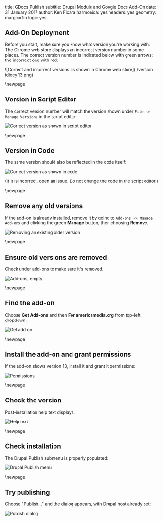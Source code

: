 title: GDocs Publish
subtitle: Drupal Module and Google Docs Add-On
date: 31 January 2017
author: Ken Ficara
harmonica: yes
headers: yes
geometry: margin=1in
logo: yes

## Add-On Deployment

Before you start, make sure you know what version you're working with. The Chrome web store displays an incorrect version number in some places. The correct version number is indicated below with green arrows; the incorrect one with red:

![Correct and incorrect versions as shown in Chrome web store](./version idiocy 13.png)

\newpage

## Version in Script Editor

The correct version number will match the version shown under `File -> Manage Versions` in the script editor:

![Correct version as shown in script editor ](./script-editor-version.png)

\newpage

## Version in Code 

The same version should also be reflected in the code itself:

![Correct version as shown in code](./version-in-code.png)

(If it is incorrect, open an issue. Do not change the code in the script editor.)

\newpage

## Remove any old versions

If the add-on is already installed, remove it by going to `Add-ons -> Manage Add-ons` and clicking the green **Manage** button, then choosing **Remove**. 

![Removing an existing older version](./remove-old-version.png)

\newpage

## Ensure old versions are removed

Check under add-ons to make sure it's removed.

![Add-ons, empty](./old-version-removed.png)

\newpage

## Find the add-on

Choose **Get Add-ons** and then **For americamedia.org** from top-left dropdown:

![Get add on](./store-listing.png)

\newpage

## Install the add-on and grant permissions

If the add-on shows version 13, install it and grant it permissions:

![Permissions](./permissions.png)

\newpage

## Check the version

Post-installation help text displays. 

![Help text](./post-install-help.png)

\newpage

## Check installation

The Drupal Publish submenu is properly populated:

![Drupal Publish menu](./add-on-submenu.png)

\newpage

## Try publishing

Choose "Publish..." and the dialog appears, with Drupal host already set:

![Publish dialog](./publishing.png)
